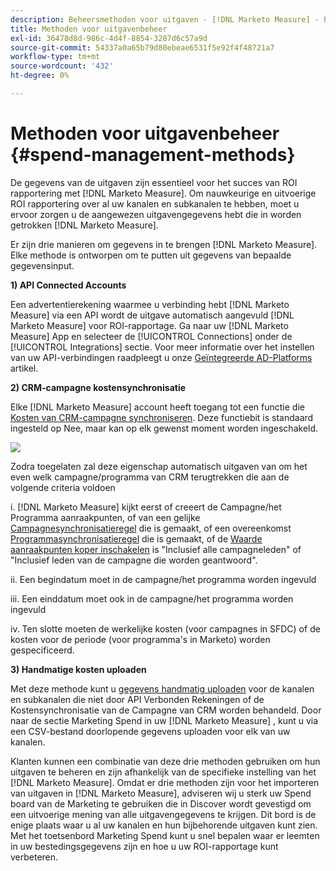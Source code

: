 ```yaml
---
description: Beheersmethoden voor uitgaven - [!DNL Marketo Measure] - Productdocumentatie
title: Methoden voor uitgavenbeheer
exl-id: 36478d8d-986c-4d4f-8854-3287d6c57a9d
source-git-commit: 54337a0a65b79d80ebeae6531f5e92f4f48721a7
workflow-type: tm+mt
source-wordcount: '432'
ht-degree: 0%

---
```


# Methoden voor uitgavenbeheer {#spend-management-methods}

De gegevens van de uitgaven zijn essentieel voor het succes van ROI rapportering met [!DNL Marketo Measure]. Om nauwkeurige en uitvoerige ROI rapportering over al uw kanalen en subkanalen te hebben, moet u ervoor zorgen u de aangewezen uitgavengegevens hebt die in worden getrokken [!DNL Marketo Measure].

Er zijn drie manieren om gegevens in te brengen [!DNL Marketo Measure]. Elke methode is ontworpen om te putten uit gegevens van bepaalde gegevensinput.

**1) API Connected Accounts**

Een advertentierekening waarmee u verbinding hebt [!DNL Marketo Measure] via een API wordt de uitgave automatisch aangevuld [!DNL Marketo Measure] voor ROI-rapportage. Ga naar uw [!DNL Marketo Measure] App en selecteer de [!UICONTROL Connections] onder de [!UICONTROL Integrations] sectie. Voor meer informatie over het instellen van uw API-verbindingen raadpleegt u onze [Geïntegreerde AD-Platforms](/help/api-connections/utilizing-marketo-measures-api-connections/integrated-ad-platforms.md#how-to-connect-ad-platforms) artikel.

**2) CRM-campagne kostensynchronisatie**

Elke [!DNL Marketo Measure] account heeft toegang tot een functie die [Kosten van CRM-campagne synchroniseren](/help/marketing-spend/spend-management/crm-campaign-costs.md#availability). Deze functiebit is standaard ingesteld op Nee, maar kan op elk gewenst moment worden ingeschakeld.

![](assets/spend-management-methods-1.png)

Zodra toegelaten zal deze eigenschap automatisch uitgaven van om het even welk campagne/programma van CRM terugtrekken die aan de volgende criteria voldoen

i. [!DNL Marketo Measure] kijkt eerst of creeert de Campagne/het Programma aanraakpunten, of van een gelijke [Campagnesynchronisatieregel](/help/channel-tracking-and-setup/offline-channels/custom-campaign-sync.md) die is gemaakt, of een overeenkomst [Programmasynchronisatieregel](/help/marketo-measure-and-marketo/marketo-measure-integrations-with-marketo/marketo-engage-programs-integration.md) die is gemaakt, of de [Waarde aanraakpunten koper inschakelen](/help/channel-tracking-and-setup/offline-channels/syncing-offline-campaigns.md#how-to-create-a-campaign-and-sync-buyer-touchpoints) is &quot;Inclusief alle campagneleden&quot; of &quot;Inclusief leden van de campagne die worden geantwoord&quot;.

ii. Een begindatum moet in de campagne/het programma worden ingevuld

iii. Een einddatum moet ook in de campagne/het programma worden ingevuld

iv. Ten slotte moeten de werkelijke kosten (voor campagnes in SFDC) of de kosten voor de periode (voor programma&#39;s in Marketo) worden gespecificeerd.

**3) Handmatige kosten uploaden**

Met deze methode kunt u [gegevens handmatig uploaden](/help/marketing-spend/spend-management/marketing-channel-costs.md#uploading-marketing-costs) voor de kanalen en subkanalen die niet door API Verbonden Rekeningen of de Kostensynchronisatie van de Campagne van CRM worden behandeld. Door naar de sectie Marketing Spend in uw [!DNL Marketo Measure] , kunt u via een CSV-bestand doorlopende gegevens uploaden voor elk van uw kanalen.

Klanten kunnen een combinatie van deze drie methoden gebruiken om hun uitgaven te beheren en zijn afhankelijk van de specifieke instelling van het [!DNL Marketo Measure]. Omdat er drie methoden zijn voor het importeren van uitgaven in [!DNL Marketo Measure], adviseren wij u sterk uw Spend board van de Marketing te gebruiken die in Discover wordt gevestigd om een uitvoerige mening van alle uitgavengegevens te krijgen. Dit bord is de enige plaats waar u al uw kanalen en hun bijbehorende uitgaven kunt zien. Met het toetsenbord Marketing Spend kunt u snel bepalen waar er leemten in uw bestedingsgegevens zijn en hoe u uw ROI-rapportage kunt verbeteren.
